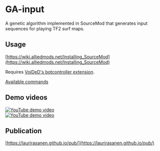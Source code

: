 # GA-input
A genetic algorithm implemented in SourceMod that generates input sequences for playing TF2 surf maps.

## Usage
[https://wiki.alliedmods.net/Installing_SourceMod](https://wiki.alliedmods.net/Installing_SourceMod)

Requires [VoiDeD's botcontroller extension](https://github.com/VoiDeD/sourcemod-botcontroller/).

[Available commands](https://github.com/laurirasanen/GA-input/blob/master/scripting/GA-input.sp#L149-L193)

## Demo videos
[![YouTube demo video](http://img.youtube.com/vi/RzLEOIzrDYI/0.jpg)](http://www.youtube.com/watch?v=RzLEOIzrDYI)  
[![YouTube demo video](http://img.youtube.com/vi/qT_yc9nsJBk/0.jpg)](https://www.youtube.com/watch?v=qT_yc9nsJBk)

## Publication
[https://laurirasanen.github.io/pub/](https://laurirasanen.github.io/pub/)